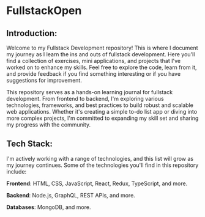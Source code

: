 # FullstackOpen

## Introduction:

Welcome to my Fullstack Development repository! This is where I document my journey as I learn the ins and outs of fullstack development. 
Here you'll find a collection of exercises, mini applications, and projects that I've worked on to enhance my skills. 
Feel free to explore the code, learn from it, and provide feedback if you find something interesting or if you have suggestions for improvement.



This repository serves as a hands-on learning journal for fullstack development. From frontend to backend, I'm exploring 
various technologies, frameworks, and best practices to build robust and scalable web applications. 
Whether it's creating a simple to-do list app or diving into more complex projects, I'm committed to 
expanding my skill set and sharing my progress with the community.



## Tech Stack:

I'm actively working with a range of technologies, and this list will grow as my journey continues. Some of the technologies you'll find in this repository include:

**Frontend**: HTML, CSS, JavaScript, React, Redux, TypeScript, and more.

**Backend**: Node.js, GraphQL, REST APIs, and more.

**Databases**: MongoDB, and more.
